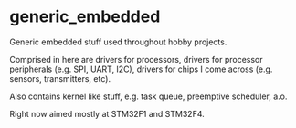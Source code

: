 generic_embedded
================

Generic embedded stuff used throughout hobby projects.

Comprised in here are drivers for processors, drivers for processor peripherals (e.g. SPI, UART, I2C), drivers
for chips I come across (e.g. sensors, transmitters, etc). 

Also contains kernel like stuff, e.g. task queue, preemptive scheduler, a.o.

Right now aimed mostly at STM32F1 and STM32F4.

